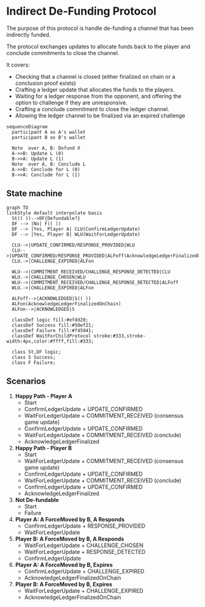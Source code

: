 # Indirect De-Funding Protocol

The purpose of this protocol is handle de-funding a channel that has been indirectly funded.

The protocol exchanges updates to allocate funds back to the player and conclude commitments to close the channel.

It covers:

- Checking that a channel is closed (either finalized on chain or a conclusion proof exists)
- Crafting a ledger update that allocates the funds to the players.
- Waiting for a ledger response from the opponent, and offering the option to challenge if they are unresponsive.
- Crafting a conclude commitment to close the ledger channel.
- Allowing the ledger channel to be finalized via an expired challenge

```mermaid
sequenceDiagram
  participant A as A's wallet
  participant B as B's wallet

  Note  over A, B: Defund X
  A->>B: Update L (0)
  B->>A: Update L (1)
  Note  over A, B: Conclude L
  A->>B: Conclude for L (0)
  B->>A: Conclude for L (1)
```

## State machine

```mermaid
graph TD
linkStyle default interpolate basis
  St(( ))-->DF{Defundable?}
  DF --> |No| F(( ))
  DF --> |Yes, Player A| CLU(ConfirmLedgerUpdate)
  DF --> |Yes, Player B| WLU(WaitForLedgerUpdate)

  CLU-->|UPDATE_CONFIRMED/RESPONSE_PROVIDED|WLU
  CLU-->|UPDATE_CONFIRMED/RESPONSE_PROVIDED|ALFoff(AcknowledgeLedgerFinalizedOffChain)
  CLU.->|CHALLENGE_EXPIRED|ALFon

  WLU-->|COMMITMENT_RECEIVED/CHALLENGE_RESPONSE_DETECTED|CLU
  WLU.->|CHALLENGE_CHOSEN|WLU
  WLU-->|COMMITMENT_RECEIVED/CHALLENGE_RESPONSE_DETECTED|ALFoff
  WLU.->|CHALLENGE_EXPIRED|ALFon

  ALFoff-->|ACKNOWLEDGED|S(( ))
  ALFon(AcknowledgeLedgerFinalizedOnChain)
  ALFon-->|ACKNOWLEDGED|S

  classDef logic fill:#efdd20;
  classDef Success fill:#58ef21;
  classDef Failure fill:#f45941;
  classDef WaitForChildProtocol stroke:#333,stroke-width:4px,color:#ffff,fill:#333;

  class St,DF logic;
  class S Success;
  class F Failure;
```

## Scenarios

1. **Happy Path - Player A**
   - Start
   - ConfirmLedgerUpdate + UPDATE_CONFIRMED
   - WaitForLedgerUpdate + COMMITMENT_RECEIVED (consensus game update)
   - ConfirmLedgerUpdate + UPDATE_CONFIRMED
   - WaitForLedgerUpdate + COMMITMENT_RECEIVED (conclude)
   - AcknowledgeLedgerFinalized
2. **Happy Path - Player B**
   - Start
   - WaitForLedgerUpdate + COMMITMENT_RECEIVED (consensus game update)
   - ConfirmLedgerUpdate + UPDATE_CONFIRMED
   - WaitForLedgerUpdate + COMMITMENT_RECEIVED (conclude)
   - ConfirmLedgerUpdate + UPDATE_CONFIRMED
   - AcknowledgeLedgerFinalized
3. **Not De-fundable**
   - Start
   - Failure
4. **Player A: A ForceMoved by B, A Responds**
   - ConfirmLedgerUpdate + RESPONSE_PROVIDED
   - WaitForLedgerUpdate
5. **Player B: A ForceMoved by B, A Responds**
   - WaitForLedgerUpdate + CHALLENGE_CHOSEN
   - WaitForLedgerUpdate + RESPONSE_DETECTED
   - ConfirmLedgerUpdate
6. **Player A: A ForceMoved by B, Expires**
   - ConfirmLedgerUpdate + CHALLENGE_EXPIRED
   - AcknowledgeLedgerFinalizedOnChain
7. **Player B: A ForceMoved by B, Expires**
   - WaitForLedgerUpdate + CHALLENGE_EXPIRED
   - AcknowledgeLedgerFinalizedOnChain
